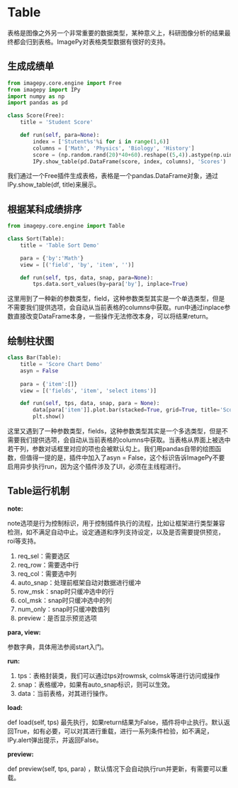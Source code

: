 # <span id = "Table">Table</span>

表格是图像之外另一个非常重要的数据类型，某种意义上，科研图像分析的结果最终都会归到表格。ImagePy对表格类型数据有很好的支持。



## <span id = "生成成绩单">生成成绩单</span>

```python
from imagepy.core.engine import Free
from imagepy import IPy
import numpy as np
import pandas as pd

class Score(Free):
	title = 'Student Score'

	def run(self, para=None):
		index = ['Stutent%s'%i for i in range(1,6)]
		columns = ['Math', 'Physics', 'Biology', 'History']
		score = (np.random.rand(20)*40+60).reshape((5,4)).astype(np.uint8)
		IPy.show_table(pd.DataFrame(score, index, columns), 'Scores')
```

我们通过一个Free插件生成表格，表格是一个pandas.DataFrame对象，通过IPy.show_table(df, title)来展示。



## <span id = "根据某科成绩排序">根据某科成绩排序</span>

```python
from imagepy.core.engine import Table

class Sort(Table):
	title = 'Table Sort Demo'

	para = {'by':'Math'}
	view = [('field', 'by', 'item', '')]

	def run(self, tps, data, snap, para=None):
		tps.data.sort_values(by=para['by'], inplace=True)
```

这里用到了一种新的参数类型，field，这种参数类型其实是一个单选类型，但是不需要我们提供选项，会自动从当前表格的columns中获取。run中通过inplace参数直接改变DataFrame本身，一些操作无法修改本身，可以将结果return。



## <span id = "绘制柱状图">绘制柱状图</span>

```python
class Bar(Table):
	title = 'Score Chart Demo'
    asyn = False
    
	para = {'item':[]}
	view = [('fields', 'item', 'select items')]

	def run(self, tps, data, snap, para = None):
		data[para['item']].plot.bar(stacked=True, grid=True, title='Score Chart')
		plt.show()
```

这里又遇到了一种参数类型，fields，这种参数类型其实是一个多选类型，但是不需要我们提供选项，会自动从当前表格的columns中获取。当表格从界面上被选中若干列，参数对话框里对应的项也会被默认勾上。我们用pandas自带的绘图函数，但值得一提的是，插件中加入了asyn = False，这个标识告诉ImagePy不要启用异步执行run，因为这个插件涉及了UI，必须在主线程进行。



## <span id = "Table运行机制">Table运行机制</span>

**note:** 

note选项是行为控制标识，用于控制插件执行的流程，比如让框架进行类型兼容检测，如不满足自动中止。设定通道和序列支持设定，以及是否需要提供预览，roi等支持。

1. req_sel：需要选区
2. req_row：需要选中行
3. req_col：需要选中列
4. auto_snap：处理前框架自动对数据进行缓冲
5. row_msk：snap时只缓冲选中的行
6. col_msk：snap时只缓冲选中的列
7. num_only：snap时只缓冲数值列
8. preview：是否显示预览选项

**para, view:** 

参数字典，具体用法参阅start入门。

**run:** 

1. tps：表格封装类，我们可以通过tps对rowmsk, colmsk等进行访问或操作
2. snap：表格缓冲，如果有auto_snap标识，则可以生效。
3. data：当前表格，对其进行操作。

**load:** 

def load(self, tps) 最先执行，如果return结果为False，插件将中止执行。默认返回True，如有必要，可以对其进行重载，进行一系列条件检验，如不满足，IPy.alert弹出提示，并返回False。

**preview:**

def preview(self, tps, para) ，默认情况下会自动执行run并更新，有需要可以重载。